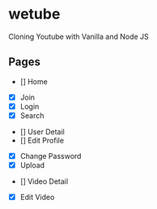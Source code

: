 # wetube

Cloning Youtube with Vanilla and Node JS

## Pages

- [] Home
- [x] Join
- [x] Login
- [x] Search
- [] User Detail
- [] Edit Profile
- [x] Change Password
- [x] Upload
- [] Video Detail
- [x] Edit Video
